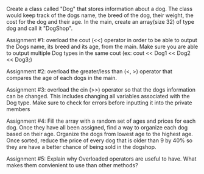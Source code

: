 Create a class called "Dog" that stores information
about a dog. The class would keep track of the dogs name,
the breed of the dog, their weight, the cost for
the dog and their age. In the main, create 
an array(size 32) of type dog and call it "DogShop".


Assignment #1: overload the cout (<<) operator in order to be able to
output the Dogs name, its breed and its age, from the main. Make sure you 
are able to output multiple Dog types in the same cout 
(ex: cout << Dog1 << Dog2 << Dog3;)


Assignment #2: overload the greater/less than (<, >) operator that compares the
age of each dogs in the main.

Assignment #3: overload the cin (>>) operator so that the dogs information can be
changed. This includes changing all variables associated with the Dog type. Make
sure to check for errors before inputting it into the private members

Assignment #4: Fill the array with a random set of ages and prices for each dog. Once
they have all been assigned, find a way to organize each dog based
on their age. Organize the dogs from lowest age to the highest age. Once sorted,
reduce the price of every dog that is older than 9 by 40% so they are have a better
chance of being sold in the dogshop.

Assignment #5: Explain why Overloaded operators are useful to have. What makes
them convienient to use than other methods?